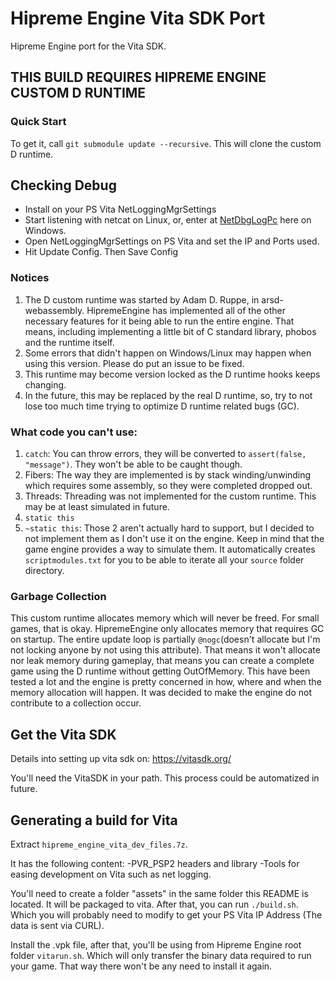 # Hipreme Engine Vita SDK Port
Hipreme Engine port for the Vita SDK.

## THIS BUILD REQUIRES HIPREME ENGINE CUSTOM D RUNTIME

### Quick Start
To get it, call `git submodule update --recursive`. This will clone the custom D runtime.

## Checking Debug

- Install on your PS Vita NetLoggingMgrSettings
- Start listening with netcat on Linux, or, enter at [NetDbgLogPc](tools/NetDbgLogPc.exe) here on Windows.
- Open NetLoggingMgrSettings on PS Vita and set the IP and Ports used.
- Hit Update Config. Then Save Config

### Notices

1. The D custom runtime was started by Adam D. Ruppe, in arsd-webassembly. HipremeEngine has implemented all of the other
necessary features for it being able to run the entire engine. That means, including implementing a little bit of C standard library,
phobos and the runtime itself.
2. Some errors that didn't happen on Windows/Linux may happen when using this version. Please do put an issue to be fixed.
3. This runtime may become version locked as the D runtime hooks keeps changing.
4. In the future, this may be replaced by the real D runtime, so, try to not lose too much time trying to optimize D runtime related bugs (GC).


### What code you can't use:

1. `catch`: You can throw errors, they will be converted to `assert(false, "message")`. They won't be able to be caught though.
2. Fibers: The way they are implemented is by stack winding/unwinding which requires some assembly, so they were completed dropped out.
3. Threads: Threading was not implemented for the custom runtime. This may be at least simulated in future.
4. `static this`
5. `~static this`: Those 2 aren't actually hard to support, but I decided to not implement them as I don't use it on the engine. Keep in mind that the game engine provides a way to simulate them. It automatically creates `scriptmodules.txt` for you to be able to iterate all your `source` folder directory.

### Garbage Collection

This custom runtime allocates memory which will never be freed. For small games, that is okay. HipremeEngine only allocates memory that requires GC on startup. The entire update loop is partially `@nogc`(doesn't allocate but I'm not locking anyone by not using this attribute). That means it won't allocate nor leak memory during gameplay, that means you can create a complete game using the D runtime without getting OutOfMemory. This have been tested a lot and the engine is pretty concerned in how, where and when the memory allocation will happen. It was decided to make the engine do not contribute to a collection occur.

## Get the Vita SDK

Details into setting up vita sdk on: https://vitasdk.org/

You'll need the VitaSDK in your path. This process could be automatized in future.

## Generating a build for Vita


Extract `hipreme_engine_vita_dev_files.7z`.

It has the following content:
    -PVR_PSP2 headers and library
    -Tools for easing development on Vita such as net logging.


You'll need to create a folder "assets" in the same folder this README is located. It will be packaged to vita.
After that, you can run `./build.sh`. Which you will probably need to modify to get your PS Vita IP Address (The data is sent via CURL).


Install the .vpk file, after that, you'll be using from Hipreme Engine root folder `vitarun.sh`. Which will only transfer the binary data required to run your game. That way there won't be any need to install it again.
